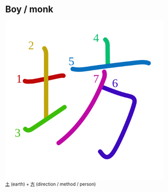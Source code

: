 # Boy / monk
![574a](Kanji/kanji-colorize/574a.svg)
[土](Kanji/kanji-dict/土.md) (earth) + [方](Kanji/kanji-dict/方.md) (direction / method / person)